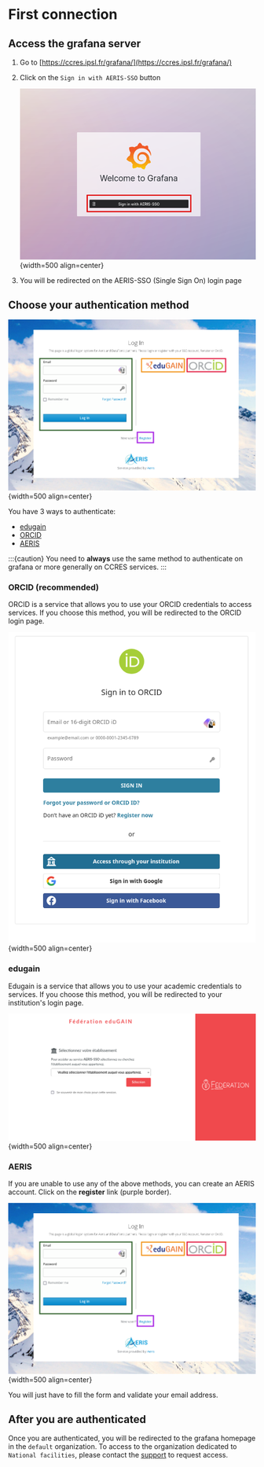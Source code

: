 # First connection

## Access the grafana server

1. Go to [https://ccres.ipsl.fr/grafana/](https://ccres.ipsl.fr/grafana/)
1. Click on the `Sign in with AERIS-SSO` button

    ![grafana home](../../assets/services/grafana/grafana_welcome-page.png){width=500 align=center}

1. You will be redirected on the AERIS-SSO (Single Sign On) login page


## Choose your authentication method

![grafana home](../../assets/services/grafana/grafana_aeris-sso.png){width=500 align=center}

You have 3 ways to authenticate:
- [edugain](https://edugain.org/)
- [ORCID](https://orcid.org/)
- [AERIS](https://aeris-data.fr)

:::{caution}
You need to **always** use the same method to authenticate on grafana or more generally on CCRES services.
:::

### ORCID (recommended)

ORCID is a service that allows you to use your ORCID credentials to access services. If you choose this method, you will be redirected to the ORCID login page.


![grafana orcid](../../assets/services/grafana/grafana_orcid.png){width=500 align=center}

### edugain

Edugain is a service that allows you to use your academic credentials to services. If you choose this method, you will be redirected to your institution's login page.

![grafana edugain](../../assets/services/grafana/grafana_edugain.png){width=500 align=center}


### AERIS

If you are unable to use any of the above methods, you can create an AERIS account. Click on the **register** link (purple border).

![grafana home](../../assets/services/grafana/grafana_aeris-sso.png){width=500 align=center}

You will just have to fill the form and validate your email address.

## After you are authenticated

Once you are authenticated, you will be redirected to the grafana homepage in the `default` organization.
To access to the organization dedicated to `National facilities`, please contact the [support](mailto:ccres-dev@listes.ipsl.fr) to request access.







